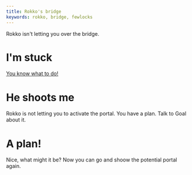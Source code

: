 ```yaml
---
title: Rokko's bridge
keywords: rokko, bridge, fewlocks
---
```


Rokko isn't letting you over the bridge.

# I'm stuck
[You know what to do!](070-stuck.md)

# He shoots me
Rokko is not letting you to activate the portal. You have a plan. Talk to Goal about it.

# A plan!
Nice, what might it be? Now you can go and shoow the potential portal again.

